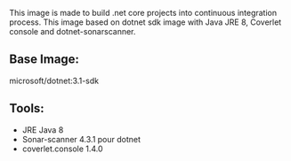 This image is made to build .net core projects into continuous integration process. This image based on dotnet sdk image with Java JRE 8, Coverlet console and dotnet-sonarscanner.

## Base Image: 
microsoft/dotnet:3.1-sdk

## Tools:

* JRE Java 8
* Sonar-scanner 4.3.1 pour dotnet
* coverlet.console 1.4.0

